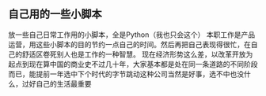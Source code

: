 ## 自己用的一些小脚本
放一些自己日常工作用的小脚本，全是Python（我也只会这个）
本职工作是产品运营，用这些小脚本的目的节约一点自己的时间。然后再把自己表现得很忙，在自己的舒适区卷死别人也是工作的一种智慧。
现在经济形势这么差，以改革开放为起点到现在算中国的商业史不过几十年，大家基本都是处在同一条道路的不同阶段而已，能提前一年选中下个时代的字节跳动这种公司当然是好事，选不中也没什么，过好自己的生活最重要
